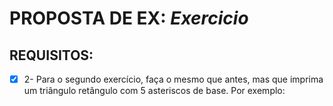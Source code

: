 # PROPOSTA DE EX: *Exercicio*
## REQUISITOS:
-[X] 2- Para o segundo exercício, faça o mesmo que antes, mas que imprima um triângulo retângulo com 5 asteriscos de base. Por exemplo:
